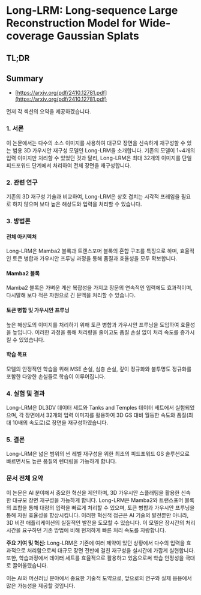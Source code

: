 # Long-LRM: Long-sequence Large Reconstruction Model for Wide-coverage Gaussian Splats
## TL;DR
## Summary
- [https://arxiv.org/pdf/2410.12781.pdf](https://arxiv.org/pdf/2410.12781.pdf)

먼저 각 섹션의 요약을 제공하겠습니다.

### 1. 서론
이 논문에서는 다수의 소스 이미지를 사용하여 대규모 장면을 신속하게 재구성할 수 있는 범용 3D 가우시안 재구성 모델인 Long-LRM을 소개합니다. 기존의 모델이 1~4개의 입력 이미지만 처리할 수 있었던 것과 달리, Long-LRM은 최대 32개의 이미지를 단일 피드포워드 단계에서 처리하여 전체 장면을 재구성합니다.

### 2. 관련 연구
기존의 3D 재구성 기술과 비교하여, Long-LRM은 상호 겹치는 시각적 프레임을 필요로 하지 않으며 보다 높은 해상도와 입력을 처리할 수 있습니다.

### 3. 방법론
#### 전체 아키텍처
Long-LRM은 Mamba2 블록과 트랜스포머 블록의 혼합 구조를 특징으로 하며, 효율적인 토큰 병합과 가우시안 프루닝 과정을 통해 품질과 효율성을 모두 확보합니다.

#### Mamba2 블록
Mamba2 블록은 가벼운 계산 복잡성을 가지고 장문의 연속적인 입력에도 효과적이며, 다시말해 보다 적은 자원으로 긴 문맥을 처리할 수 있습니다.

#### 토큰 병합 및 가우시안 프루닝
높은 해상도의 이미지를 처리하기 위해 토큰 병합과 가우시안 프루닝을 도입하여 효율성을 높입니다. 이러한 과정을 통해 처리량을 줄이고도 품질 손실 없이 처리 속도를 증가시킬 수 있었습니다.

#### 학습 목표
모델의 안정적인 학습을 위해 MSE 손실, 심층 손실, 깊이 정규화와 불투명도 정규화를 포함한 다양한 손실들로 학습이 이루어집니다.

### 4. 실험 및 결과
Long-LRM은 DL3DV 데이터 세트와 Tanks and Temples 데이터 세트에서 실험되었으며, 각 장면에서 32개의 입력 이미지를 활용하여 3D GS 대비 월등한 속도와 품질(최대 10배의 속도로)로 장면을 재구성하였습니다.

### 5. 결론
Long-LRM은 넓은 범위의 씬 레벨 재구성을 위한 최초의 피드포워드 GS 솔루션으로 빠르면서도 높은 품질의 렌더링을 가능하게 합니다.

### 문서 전체 요약
이 논문은 AI 분야에서 중요한 혁신을 제안하며, 3D 가우시안 스플래팅을 활용한 신속한 대규모 장면 재구성을 가능하게 합니다. Long-LRM은 Mamba2와 트랜스포머 블록의 조합을 통해 대량의 입력을 빠르게 처리할 수 있으며, 토큰 병합과 가우시안 프루닝을 통해 자원 효율성을 향상시킵니다. 이러한 혁신적 접근은 AI 기술의 발전뿐만 아니라, 3D 비전 애플리케이션의 실질적인 발전을 도모할 수 있습니다. 이 모델은 장시간의 처리 시간을 요구하던 기존 방법에 비해 현저하게 빠른 처리 속도를 자랑합니다. 

**주요 기여 및 혁신:**
Long-LRM은 기존에 여러 제약이 있던 상황에서 다수의 입력을 효과적으로 처리함으로써 대규모 장면 전반에 걸친 재구성을 실시간에 가깝게 실현합니다. 또한, 학습과정에서 데이터 세트를 효율적으로 활용하고 있음으로써 학습 안정성을 극대로 끌어올렸습니다. 

이는 AI와 머신러닝 분야에서 중요한 기술적 도약으로, 앞으로의 연구와 실제 응용에서 많은 가능성을 제공할 것입니다.